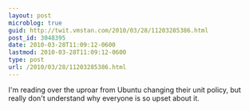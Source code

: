 ```yaml
---
layout: post
microblog: true
guid: http://twit.vmstan.com/2010/03/28/11203285386.html
post_id: 3048395
date: 2010-03-28T11:09:12-0600
lastmod: 2010-03-28T11:09:12-0600
type: post
url: /2010/03/28/11203285386.html
---
```

I'm reading over the uproar from Ubuntu changing their unit policy, but really don't understand why everyone is so upset about it.
